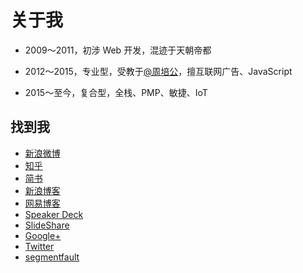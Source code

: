 # 关于我

- 2009～2011，初涉 Web 开发，混迹于天朝帝都

- 2012～2015，专业型，受教于[@周培公](https://github.com/peigong)，擅互联网广告、JavaScript

- 2015～至今，复合型，全栈、PMP、敏捷、IoT


## 找到我

- [新浪微博](http://weibo.com/u/1667946592)
- [知乎](https://www.zhihu.com/people/xing-rui-ting)
- [简书](http://www.jianshu.com/users/18aa7bdaf600/timeline)
- [新浪博客](http://blog.sina.com.cn/tinggebar)
- [网易博客](http://505253293.blog.163.com/)
- [Speaker Deck](https://speakerdeck.com/tingge)
- [SlideShare](http://www.slideshare.net/RuitingXing)
- [Google+](https://plus.google.com/u/0/102081580957836818709/)
- [Twitter](https://twitter.com/Ge168)
- [segmentfault](https://segmentfault.com/u/tingge)

